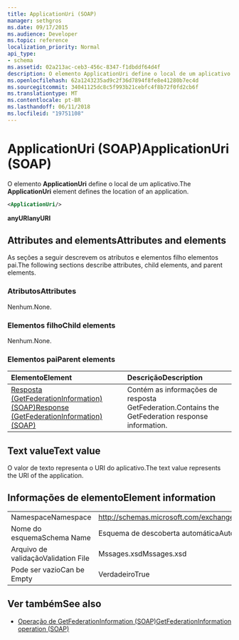 ```yaml
---
title: ApplicationUri (SOAP)
manager: sethgros
ms.date: 09/17/2015
ms.audience: Developer
ms.topic: reference
localization_priority: Normal
api_type:
- schema
ms.assetid: 02a213ac-ceb3-456c-8347-f1dbddf64d4f
description: O elemento ApplicationUri define o local de um aplicativo.
ms.openlocfilehash: 62a1243235ad9c2f36d7894f8fe8e41280b7ec4d
ms.sourcegitcommit: 34041125dc8c5f993b21cebfc4f8b72f0fd2cb6f
ms.translationtype: MT
ms.contentlocale: pt-BR
ms.lasthandoff: 06/11/2018
ms.locfileid: "19751108"
---
```

# <a name="applicationuri-soap"></a><span data-ttu-id="78153-103">ApplicationUri (SOAP)</span><span class="sxs-lookup"><span data-stu-id="78153-103">ApplicationUri (SOAP)</span></span>

<span data-ttu-id="78153-104">O elemento **ApplicationUri** define o local de um aplicativo.</span><span class="sxs-lookup"><span data-stu-id="78153-104">The **ApplicationUri** element defines the location of an application.</span></span> 
  
```XML
<ApplicationUri/>
```

 <span data-ttu-id="78153-105">**anyURI**</span><span class="sxs-lookup"><span data-stu-id="78153-105">**anyURI**</span></span>
## <a name="attributes-and-elements"></a><span data-ttu-id="78153-106">Attributes and elements</span><span class="sxs-lookup"><span data-stu-id="78153-106">Attributes and elements</span></span>

<span data-ttu-id="78153-107">As seções a seguir descrevem os atributos e elementos filho elementos pai.</span><span class="sxs-lookup"><span data-stu-id="78153-107">The following sections describe attributes, child elements, and parent elements.</span></span>
  
### <a name="attributes"></a><span data-ttu-id="78153-108">Atributos</span><span class="sxs-lookup"><span data-stu-id="78153-108">Attributes</span></span>

<span data-ttu-id="78153-109">Nenhum.</span><span class="sxs-lookup"><span data-stu-id="78153-109">None.</span></span>
  
### <a name="child-elements"></a><span data-ttu-id="78153-110">Elementos filho</span><span class="sxs-lookup"><span data-stu-id="78153-110">Child elements</span></span>

<span data-ttu-id="78153-111">Nenhum.</span><span class="sxs-lookup"><span data-stu-id="78153-111">None.</span></span>
  
### <a name="parent-elements"></a><span data-ttu-id="78153-112">Elementos pai</span><span class="sxs-lookup"><span data-stu-id="78153-112">Parent elements</span></span>

|<span data-ttu-id="78153-113">**Elemento**</span><span class="sxs-lookup"><span data-stu-id="78153-113">**Element**</span></span>|<span data-ttu-id="78153-114">**Descrição**</span><span class="sxs-lookup"><span data-stu-id="78153-114">**Description**</span></span>|
|:-----|:-----|
|[<span data-ttu-id="78153-115">Resposta (GetFederationInformation) (SOAP)</span><span class="sxs-lookup"><span data-stu-id="78153-115">Response (GetFederationInformation) (SOAP)</span></span>](response-getfederationinformationsoap.md) <br/> |<span data-ttu-id="78153-116">Contém as informações de resposta GetFederation.</span><span class="sxs-lookup"><span data-stu-id="78153-116">Contains the GetFederation response information.</span></span>  <br/> |
   
## <a name="text-value"></a><span data-ttu-id="78153-117">Text value</span><span class="sxs-lookup"><span data-stu-id="78153-117">Text value</span></span>

<span data-ttu-id="78153-118">O valor de texto representa o URI do aplicativo.</span><span class="sxs-lookup"><span data-stu-id="78153-118">The text value represents the URI of the application.</span></span>
  
## <a name="element-information"></a><span data-ttu-id="78153-119">Informações de elemento</span><span class="sxs-lookup"><span data-stu-id="78153-119">Element information</span></span>

|||
|:-----|:-----|
|<span data-ttu-id="78153-120">Namespace</span><span class="sxs-lookup"><span data-stu-id="78153-120">Namespace</span></span>  <br/> |http://schemas.microsoft.com/exchange/2010/Autodiscover  <br/> |
|<span data-ttu-id="78153-121">Nome do esquema</span><span class="sxs-lookup"><span data-stu-id="78153-121">Schema Name</span></span>  <br/> |<span data-ttu-id="78153-122">Esquema de descoberta automática</span><span class="sxs-lookup"><span data-stu-id="78153-122">Autodiscover schema</span></span>  <br/> |
|<span data-ttu-id="78153-123">Arquivo de validação</span><span class="sxs-lookup"><span data-stu-id="78153-123">Validation File</span></span>  <br/> |<span data-ttu-id="78153-124">Mssages.xsd</span><span class="sxs-lookup"><span data-stu-id="78153-124">Mssages.xsd</span></span>  <br/> |
|<span data-ttu-id="78153-125">Pode ser vazio</span><span class="sxs-lookup"><span data-stu-id="78153-125">Can be Empty</span></span>  <br/> |<span data-ttu-id="78153-126">Verdadeiro</span><span class="sxs-lookup"><span data-stu-id="78153-126">True</span></span>  <br/> |
   
## <a name="see-also"></a><span data-ttu-id="78153-127">Ver também</span><span class="sxs-lookup"><span data-stu-id="78153-127">See also</span></span>

- [<span data-ttu-id="78153-128">Operação de GetFederationInformation (SOAP)</span><span class="sxs-lookup"><span data-stu-id="78153-128">GetFederationInformation operation (SOAP)</span></span>](getfederationinformation-operation-soap.md)

